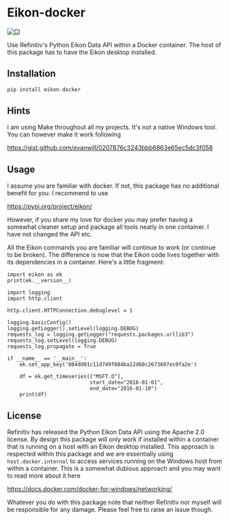 # Eikon-docker
[![CI](https://github.com/tschm/eikon-docker/workflows/Test/badge.svg)](https://github.com/tschm/eikon-docker/actions/)

Use Refinitiv's Python Eikon Data API within a Docker container. The host of this package has to have the Eikon desktop installed.

## Installation
```python
pip install eikon-docker
```

## Hints

I am using Make throughout all my projects. It's not a native Windows tool. You can however make it work following

https://gist.github.com/evanwill/0207876c3243bbb6863e65ec5dc3f058

## Usage

I assume you are familiar with docker. If not, this package has no additional benefit for you. I recommend to use

https://pypi.org/project/eikon/

However, if you share my love for docker you may prefer having a somewhat cleaner setup and package all tools neatly in one
container. I have not changed the API etc.

All the Eikon commands you are familiar will continue to work (or continue to be broken). The difference is now that the Eikon code
lives together with its dependencies in a container. Here's a little fragment:

```
import eikon as ek
print(ek.__version__)

import logging
import http.client

http.client.HTTPConnection.debuglevel = 1

logging.basicConfig()
logging.getLogger().setLevel(logging.DEBUG)
requests_log = logging.getLogger("requests.packages.urllib3")
requests_log.setLevel(logging.DEBUG)
requests_log.propagate = True

if __name__ == '__main__':
    ek.set_app_key('084dd01c11d749f884ba12d60c2673697ec0fa2e')

    df = ek.get_timeseries(["MSFT.O"],
                           start_date="2016-01-01",
                           end_date="2016-01-10")
    print(df)
```



## License

Refinitiv has released the Python Eikon Data API using the Apache 2.0 license. By design this package will only work if installed
within a container that is running on a host with an Eikon desktop installed. This approach is respected within this package and
we are essentially using `host.docker.internal` to access services running on the Windows host from within a container. 
This is a somewhat dubious approach and you may want to read more about it here

https://docs.docker.com/docker-for-windows/networking/

Whatever you do with this package note that neither Refinitiv nor myself will be responsible for any damage. Please feel free to raise an issue though.


